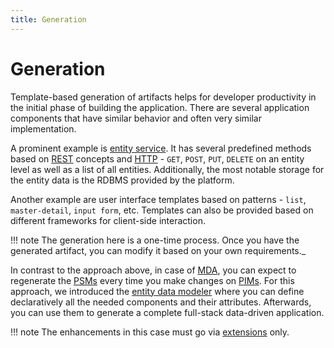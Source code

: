 ```yaml
---
title: Generation
---
```


Generation
===

Template-based generation of artifacts helps for developer productivity in the initial phase of building the application. There are several application components that have similar behavior and often very similar implementation. 

A prominent example is [entity service](../entity-service/). It has several predefined methods based on [REST](http://en.wikipedia.org/wiki/Representational_state_transfer) concepts and [HTTP](http://en.wikipedia.org/wiki/Hypertext_Transfer_Protocol) - `GET`, `POST`, `PUT`, `DELETE` on an entity level as well as a list of all entities. Additionally, the most notable storage for the entity data is the RDBMS provided by the platform.

Another example are user interface templates based on patterns - `list`, `master-detail`, `input form`, etc. 
Templates can also be provided based on different frameworks for client-side interaction.

!!! note
	The generation here is a one-time process. Once you have the generated artifact, you can modify it based on your own requirements._

In contrast to the approach above, in case of [MDA](http://en.wikipedia.org/wiki/Model-driven_architecture), 
you can expect to regenerate the [PSMs](http://en.wikipedia.org/wiki/Platform-specific_model) every time you make changes on [PIMs](http://en.wikipedia.org/wiki/Platform-independent_model). For this approach, we introduced the [entity data modeler](../../ide/modelers/entity-data) where you can define declaratively all the needed components and their attributes. Afterwards, you can use them to generate a complete full-stack data-driven application.

!!! note
	The enhancements in this case must go via [extensions](../extensions/) only.

